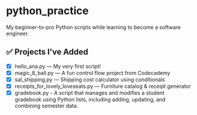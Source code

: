 # python_practice
My beginner-to-pro Python scripts while learning to become a software engineer.



## ✅ Projects I've Added

- [x] hello_ana.py — My very first script!
- [x] magic_8_ball.py — A fun control flow project from Codecademy
- [x] sal_shipping.py — Shipping cost calculator using conditionals
- [x] receipts_for_lovely_loveseats.py — Furniture catalog & receipt generator
- [x] gradebook.py - A script that manages and modifies a student gradebook using Python lists, including adding, updating, and combining semester data.
